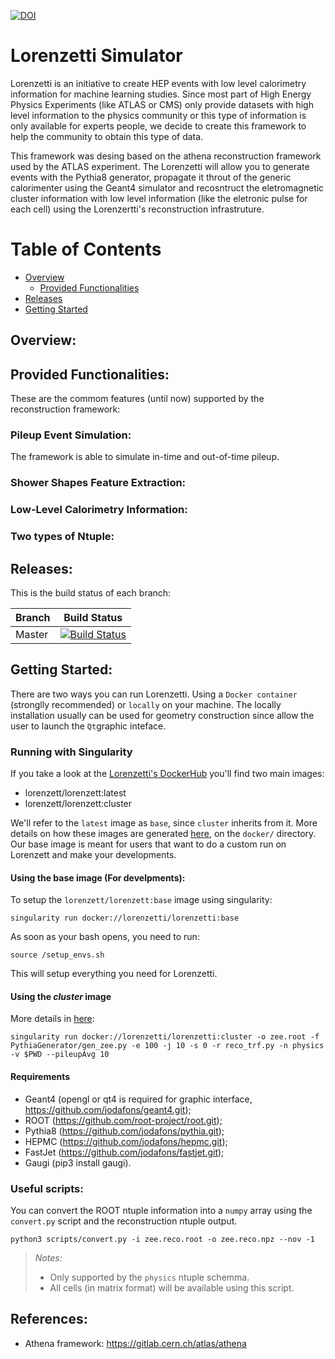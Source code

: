 

[![DOI](https://zenodo.org/badge/248031762.svg)](https://zenodo.org/badge/latestdoi/248031762)

# Lorenzetti Simulator

Lorenzetti is an initiative to create HEP events with low level calorimetry information for machine learning studies. Since most part of High Energy Physics Experiments (like ATLAS or CMS) only provide datasets with high level information to the physics community or this type of information is only available for experts people, we decide to create this framework to help the community to obtain this type of data.

This framework was desing based on the athena reconstruction framework used by the ATLAS experiment. The Lorenzetti will allow you to generate events with the Pythia8 generator, propagate it throut of the generic calorimenter using the Geant4 simulator and recosntruct the eletromagnetic cluster information with low level information (like the eletronic pulse for each cell) using the Lorenzertti's reconstruction infrastruture. 

Table of Contents
=================

  * [Overview](#overview)
    * [Provided Functionalities](#provided-functionalities)
  * [Releases](#releases)
  * [Getting Started](#getting-started)

## Overview:



## Provided Functionalities:

These are the commom features (until now) supported by the reconstruction framework: 

### Pileup Event Simulation:

The framework is able to simulate in-time and out-of-time pileup. 

### Shower Shapes Feature Extraction:

### Low-Level Calorimetry Information:

### Two types of Ntuple:



## Releases:

This is the build status of each branch: 

|  Branch    | Build Status |
| ---------- | ------------ |
|   Master   |[![Build Status](https://travis-ci.org/jodafons/lorenzetti.svg?branch=master)](https://travisci.org/jodafons/lorenzetti)  |


## Getting Started:

There are two ways you can run Lorenzetti. Using a `Docker container` (stronglly recommended) or `locally` on your machine.
The locally installation usually can be used for geometry construction since allow the user to launch the `Qt`graphic inteface.

### Running with Singularity

If you take a look at the [Lorenzetti's DockerHub](https://hub.docker.com/r/lorenzetti/lorenzetti) you'll find two main images:

* lorenzett/lorenzett:latest
* lorenzett/lorenzett:cluster

We'll refer to the `latest` image as `base`, since `cluster` inherits from it. More details on how these images are generated [here](https://github.com/jodafons/lorenzetti/tree/master/docker), on the `docker/` directory. Our base image is meant for users that want to do a custom run on Lorenzett and make your developments. 

#### Using the base image (For develpments):

To setup the `lorenzett/lorenzett:base` image using singularity:

```
singularity run docker://lorenzetti/lorenzetti:base
```

As soon as your bash opens, you need to run:
```
source /setup_envs.sh
```
This will setup everything you need for Lorenzetti.


#### Using the *cluster* image

More details in [here](https://github.com/jodafons/lorenzetti/tree/master/docker/cluster):

```
singularity run docker://lorenzetti/lorenzetti:cluster -o zee.root -f PythiaGenerator/gen_zee.py -e 100 -j 10 -s 0 -r reco_trf.py -n physics -v $PWD --pileupAvg 10
```








#### Requirements

- Geant4 (opengl or qt4 is required for graphic interface, https://github.com/jodafons/geant4.git);
- ROOT (https://github.com/root-project/root.git);
- Pythia8 (https://github.com/jodafons/pythia.git);
- HEPMC (https://github.com/jodafons/hepmc.git);
- FastJet (https://github.com/jodafons/fastjet.git);
- Gaugi (pip3 install gaugi).



### Useful scripts:

You can convert the ROOT ntuple information into a `numpy` array using the `convert.py` script and the reconstruction ntuple output.

```
python3 scripts/convert.py -i zee.reco.root -o zee.reco.npz --nov -1
```

> *Notes:*
> - Only supported by the `physics` ntuple schemma.
> - All cells (in matrix format) will be available using this script.

## References:

- Athena framework: https://gitlab.cern.ch/atlas/athena


